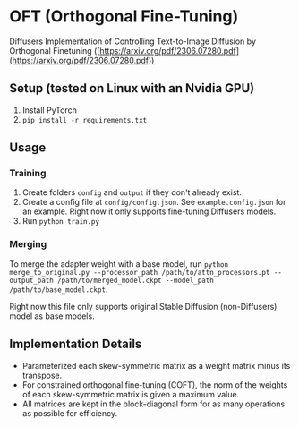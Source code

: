 # OFT (Orthogonal Fine-Tuning)

Diffusers Implementation of Controlling Text-to-Image Diffusion by Orthogonal Finetuning ([https://arxiv.org/pdf/2306.07280.pdf](https://arxiv.org/pdf/2306.07280.pdf))

## Setup (tested on Linux with an Nvidia GPU)

1. Install PyTorch
2. `pip install -r requirements.txt`

## Usage

### Training

1. Create folders `config` and `output` if they don't already exist.
2. Create a config file at `config/config.json`. See `example.config.json` for an example. Right now it only supports fine-tuning Diffusers models.
3. Run `python train.py`

### Merging

To merge the adapter weight with a base model, run `python merge_to_original.py --processor_path /path/to/attn_processors.pt --output_path /path/to/merged_model.ckpt --model_path /path/to/base_model.ckpt`.

Right now this file only supports original Stable Diffusion (non-Diffusers) model as base models.

## Implementation Details

- Parameterized each skew-symmetric matrix as a weight matrix minus its transpose.
- For constrained orthogonal fine-tuning (COFT), the norm of the weights of each skew-symmetric matrix is given a maximum value.
- All matrices are kept in the block-diagonal form for as many operations as possible for efficiency.
